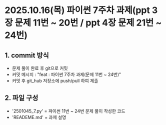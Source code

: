 # 2025.10.16(목) 파이썬 7주차 과제(ppt 3장 문제 11번 ~ 20번 / ppt 4장 문제 21번 ~ 24번)

## 1. commit 방식
- 문제 풀이 완료 후 git으로 커밋
- 커밋 메시지 : "feat : 파이썬 7주차 과제(문제 11번 ~ 24번)"
- 커밋 후 git_hub 저장소에 push/pull 하여 제출

## 2. 파일 구성
- '2501045_7.py' = 파이썬 11번 ~ 24번 문제 풀이 작성한 코드
- 'READEME.md' = 과제 설명
  
